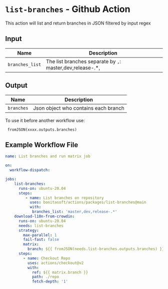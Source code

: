 # `list-branches` - **Github Action**

This action will list and return branches in JSON filtered by input regex

## Input

| Name          | Description                                               |
| ------------- |-----------------------------------------------------------|
| `branches_list` | The list branches separate by `,`: master,dev,release-.*, |

## Output


| Name          | Description                      |
| ------------- |----------------------------------|
| `branches` | Json object who contains each branch|

To use it before another workflow use:

```
 fromJSON(xxxx.outputs.branches)
```


## Example Workflow File

```yaml
name: List branches and run matrix job

on: 
  workflow-dispatch:    

jobs:
    list-branches:
      runs-on: ubuntu-20.04
      steps:
         - name: List branches on repository            
           uses: bonitasoft/actions/packages/list-branches@main
           with:
            branches_list: 'master,dev,release-.*'
    download-l10n-from-crowdin:
      runs-on: ubuntu-20.04
      needs: list-branches
      strategy:
        max-parallel: 1
        fail-fast: false
        matrix:
          branch: ${{ fromJSON(needs.list-branches.outputs.branches) }}
      steps:
        - name: Checkout Repo
          uses: actions/checkout@v2
          with:
            ref: ${{ matrix.branch }}
            path: ./repo
            fetch-depth: '1'
```
